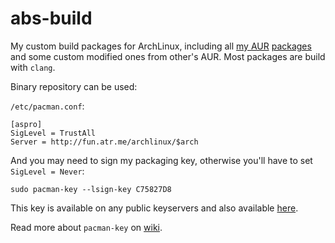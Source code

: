 abs-build
=========

My custom build packages for ArchLinux, including all [my AUR](https://github.com/AstroProfundis/aur) [packages](https://aur.archlinux.org/packages/?SeB=m&K=AstroProfundis) and some custom modified ones from other's AUR. Most packages are build with `clang`.

Binary repository can be used:

`/etc/pacman.conf`:

    [aspro]
    SigLevel = TrustAll
    Server = http://fun.atr.me/archlinux/$arch

And you may need to sign my packaging key, otherwise you'll have to set `SigLevel = Never`:

    sudo pacman-key --lsign-key C75827D8

This key is available on any public keyservers and also available [here](http://fun.atr.me/archlinux/BB01E61B.asc).

Read more about `pacman-key` on [wiki](https://wiki.archlinux.org/index.php/Pacman-key).
